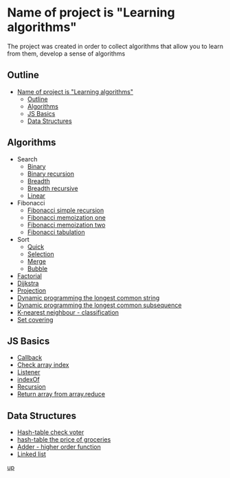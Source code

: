 <a id="up"></a>

# Name of project is "Learning algorithms"
The project was created in order to collect algorithms that allow you to learn from them, develop a sense of algorithms

<!-- ## remark -->

## Outline
- [Name of project is "Learning algorithms"](#name-of-project-is-learning-algorithms)
  - [Outline](#outline)
  - [Algorithms](#algorithms)
  - [JS Basics](#js-basics)
  - [Data Structures](#data-structures)


## Algorithms
- Search
  - [Binary](https://github.com/Dimaggio-IT/algorithms/blob/master/binary-search.js)
  - [Binary recursion](https://github.com/Dimaggio-IT/algorithms/blob/master/binary-search-recursive.js)
  - [Breadth](https://github.com/Dimaggio-IT/algorithms/blob/master/breadth-first-search.js)
  - [Breadth recursive](https://github.com/Dimaggio-IT/algorithms/blob/master/breadth-first-search-recursive.js)
  - [Linear](https://github.com/Dimaggio-IT/algorithms/blob/master/linear-search.js)
- Fibonacci
  - [Fibonacci simple recursion](https://github.com/Dimaggio-IT/algorithms/blob/master/simple-recursion-fibonacci.js)
  - [Fibonacci memoization one](https://github.com/Dimaggio-IT/algorithms/blob/master/memoization-fibonacci-one.js)
  - [Fibonacci memoization two](https://github.com/Dimaggio-IT/algorithms/blob/master/memoization-fibonacci-two.js)
  - [Fibonacci tabulation](https://github.com/Dimaggio-IT/algorithms/blob/master/tabulation-fibonacci.js)
- Sort
  - [Quick](https://github.com/Dimaggio-IT/algorithms/blob/master/quick-sort.js)
  - [Selection](https://github.com/Dimaggio-IT/algorithms/blob/master/selection-sort.js)
  - [Merge](https://github.com/Dimaggio-IT/algorithms/blob/master/merge-sort.js)
  - [Bubble](https://github.com/Dimaggio-IT/algorithms/blob/master/bubble-sort.js)
- [Factorial](https://github.com/Dimaggio-IT/algorithms/blob/master/factorial.js)
- [Dijkstra](https://github.com/Dimaggio-IT/algorithms/blob/master/dijkstra.js)
- [Projection](https://github.com/Dimaggio-IT/algorithms/blob/master/projection.js)
- [Dynamic programming the longest common string](https://github.com/Dimaggio-IT/algorithms/blob/master/dp-longest-common-string-terminal.js)
- [Dynamic programming the longest common subsequence](https://github.com/Dimaggio-IT/algorithms/blob/master/dp-longest-common-subsequence-terminal.js)
- [K-nearest neighbour - classification](https://github.com/Dimaggio-IT/algorithms/blob/master/knn-classification-simple-pythagoras.js)
- [Set covering](https://github.com/Dimaggio-IT/algorithms/blob/master/set-covering.js)

## JS Basics
- [Callback](https://github.com/Dimaggio-IT/algorithms/blob/master/callback-clg-bind.js)
- [Check array index](https://github.com/Dimaggio-IT/algorithms/blob/master/check-array-index.js)
- [Listener](https://github.com/Dimaggio-IT/algorithms/blob/master/listener.js)
- [indexOf](https://github.com/Dimaggio-IT/algorithms/blob/master/indexOf.js)
- [Recursion](https://github.com/Dimaggio-IT/algorithms/blob/master/recursion.js)
- [Return array from array.reduce](https://github.com/Dimaggio-IT/algorithms/blob/master/return-array-from-reduce-min-max.js)

## Data Structures
- [Hash-table check voter](https://github.com/Dimaggio-IT/algorithms/blob/master/hash-table-check-voter.js)
- [hash-table the price of groceries](https://github.com/Dimaggio-IT/algorithms/blob/master/hash-table-price-of-groceries.js)
- [Adder - higher order function](https://github.com/Dimaggio-IT/algorithms/blob/master/hof-adder.js)
- [Linked list](https://github.com/Dimaggio-IT/algorithms/blob/master/linked-list.js)

[up](#up)
